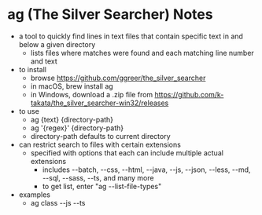 # ag (The Silver Searcher) Notes

* a tool to quickly find lines in text files that
  contain specific text in and below a given directory
  * lists files where matches were found
    and each matching line number and text
* to install
  * browse https://github.com/ggreer/the_silver_searcher
  * in macOS, brew install ag
  * in Windows, download a .zip file from
    https://github.com/k-takata/the_silver_searcher-win32/releases
* to use
  * ag {text} {directory-path}
  * ag '{regex}' {directory-path}
  * directory-path defaults to current directory
* can restrict search to files with certain extensions
  * specified with options that each can
    include multiple actual extensions
    * includes --batch, --css, --html, --java, --js, --json,
      --less, --md, --sql, --sass, --ts, and many more
    * to get list, enter "ag --list-file-types"
* examples
  * ag class --js --ts
